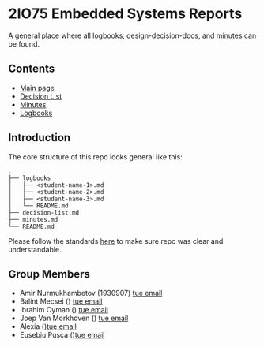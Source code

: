 
# 2IO75 Embedded Systems Reports

A general place where all logbooks, design-decision-docs, and minutes can be found.

## Contents

- [Main page](./README.md)
- [Decision List](./decision-list.md)
- [Minutes](./minutes.md)
- [Logbooks](./logbooks/README.md)

## Introduction

The core structure of this repo looks general like this:

```
.
├── logbooks
│   ├── <student-name-1>.md
│   ├── <student-name-2>.md
│   ├── <student-name-3>.md
│   └── README.md
├── decision-list.md
├── minutes.md
└── README.md
```

Please follow the standards [here](./logbooks/README.md) to make sure repo was clear and understandable.

## Group Members

- Amir Nurmukhambetov (1930907) [tue email](a.nurmukhambetov@tue.student.nl)
- Balint Mecsei () [tue email](b.mecsei@student.tue.nl)
- Ibrahim Oyman () [tue email](i.oyman@student.tue.nl)
- Joep Van Morkhoven () [tue email](J.v.morkhoven@student.tue.nl)
- Alexia ()[tue email](a.miliganu@student.tue.nl)
- Eusebiu Pusca ()[tue email](e.a.pusca@student.tue.nl)
